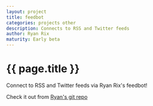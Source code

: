 ```yaml
---
layout: project
title: feedbot
categories: projects other
description: Connects to RSS and Twitter feeds
author: Ryan Rix
maturity: Early beta
---
```


# {{ page.title }}
Connect to RSS and Twitter feeds via Ryan Rix's feedbot!

Check it out from [Ryan's git repo](https://fort.kickass.systems/git/rrix/matrix-feedbot)
